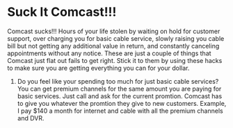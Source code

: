 Suck It Comcast!!!
===============

Comcast sucks!!! Hours of your life stolen by waiting on hold for customer support, over charging you for basic cable service, slowly raising you cable bill but not getting any additional value in return, and constantly canceling appointments without any notice. These are just a couple of things that Comcast just flat out fails to get right. Stick it to them by using these hacks to make sure you are getting everything you can for your dollar.

1. Do you feel like your spending too much for just basic cable services? You can get premium channels for the same amount you are paying for basic services. Just call and ask for the current promtion. Comcast has to give you whatever the promtion they give to new customers. Example, I pay $140 a month for internet and cable with all the premium channels and DVR. 

